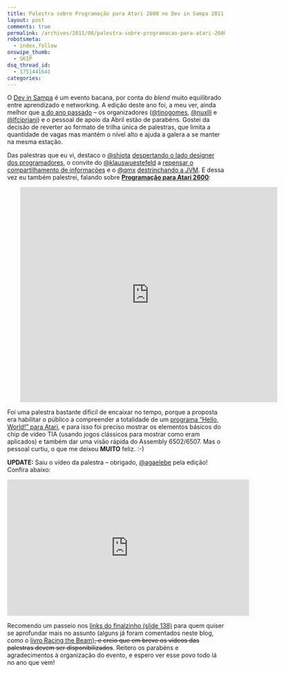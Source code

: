 ```yaml
---
title: Palestra sobre Programação para Atari 2600 no Dev in Sampa 2011
layout: post
comments: true
permalink: /archives/2011/08/palestra-sobre-programacao-para-atari-2600-no-dev-in-sampa-2011.html
robotsmeta:
  - index,follow
onswipe_thumb:
  - SKIP
dsq_thread_id:
  - 1751441641
categories:
---
```

O [Dev in Sampa][1] é um evento bacana, por conta do *blend* muito equilibrado entre aprendizado e networking. A edição deste ano foi, a meu ver, ainda melhor que [a do ano passado][2] &#8211; os organizadores ([@tinogomes][3], [@nuxlli][4] e [@lfcipriani][5]) e o pessoal de apoio da Abril estão de parabéns. Gostei da decisão de reverter ao formato de trilha única de palestras, que limita a quantidade de vagas mas mantém o nível alto e ajuda a galera a se manter na mesma estação.

Das palestras que eu vi, destaco o [@shiota][6] [despertando o lado designer dos programadores][7], o convite do [@klauswuestefeld][8] a [repensar o compartilhamento de informações][9] e o [@qmx][10] [destrinchando a JVM][11]. E dessa vez eu também palestrei, falando sobre **[Programação para Atari 2600][12]**:

<p style="text-align:center"><div id="__ss_9029368" style="width: 595px;margin-left:30px; text-align:center"><iframe src="http://www.slideshare.net/slideshow/embed_code/9029368" frameborder="0" marginwidth="0" marginheight="0" scrolling="no" width="595" height="497"></iframe></div></p>

Foi uma palestra bastante difícil de encaixar no tempo, porque a proposta era habilitar o público a compreender a totalidade de um [programa &#8220;Hello, World!&#8221; para Atari][13], e para isso foi preciso mostrar os elementos básicos do chip de vídeo TIA (usando jogos clássicos para mostrar como eram aplicados) e também dar uma visão rápida do Assembly 6502/6507. Mas o pessoal curtiu, o que me deixou **MUITO** feliz. :-)

**UPDATE:** Saiu o vídeo da palestra &#8211; obrigado, [@agaelebe][14] pela edição! Confira abaixo:

<center><iframe width="560" height="315" src="https://www.youtube.com/embed/6FwD0iAe3tI" frameborder="0" allowfullscreen></iframe></center>

Recomendo um passeio nos [links do finalzinho (slide 138)][16] para quem quiser se aprofundar mais no assunto (alguns já foram comentados neste blog, como o [livro Racing the Beam][17])<del datetime="2011-09-01T04:02:55+00:00">, e creio que em breve os vídeos das palestras devem ser disponibilizados</del>. Reitero os parabéns e agradecimentos à organização do evento, e espero ver esse povo todo lá no ano que vem!

 [1]: http://www.devinsampa.com.br/
 [2]: //chester.me/archives/2010/08/dev-in-sampa-2010.html
 [3]: http://twitter.com/tinogomes
 [4]: http://twitter.com/nuxlli
 [5]: http://twitter.com/lfcipriani
 [6]: http://twitter.com/shiota
 [7]: http://www.slideshare.net/eshiota/user-experience-para-developers-dev-in-sampa-2011
 [8]: http://twitter.com/klauswuestefeld
 [9]: http://sneer.me/
 [10]: http://twitter.com/qmx
 [11]: http://blog.qmx.me/devinsampa2011-the-geekiest-conf-ever/
 [12]: http://www.slideshare.net/chesterbr/programao-para-atari-2600
 [13]: http://pastebin.com/abBRfUjd
 [14]: http://twitter.com/agaelebe
 [15]: http://blip.tv/dev-in-sampa/devinsampa_2011_chester_atari-5513966
 [16]: http://www.slideshare.net/chesterbr/programao-para-atari-2600/138
 [17]: //chester.me/archives/2011/01/racing-the-beam-um-raio-x-do-atari-2600.html
